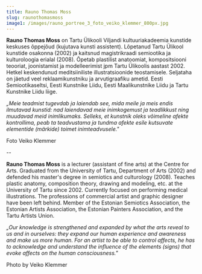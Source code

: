 ```yaml
---
title: Rauno Thomas Moss
slug: raunothomasmoss
image1: /images/rauno_portree_3_foto_veiko_klemmer_800px.jpg
---
```

**Rauno Thomas Moss** on Tartu Ülikooli Viljandi kultuuriakadeemia kunstide keskuses õppejõud (kujutava kunsti assistent). Lõpetanud Tartu Ülikool kunstide osakonna (2002) ja kaitsnud magistrikraadi semiootika ja kulturoloogia erialal (2008). Õpetab plastilist anatoomiat, kompositsiooni teooriat, joonistamist ja modelleerimist jpm Tartu Ülikoolis aastast 2002. Hetkel keskendunud meditsiiniliste illustratsioonide teostamisele. Seljataha on jäetud veel reklaamikunstniku ja arvutigraafiku ametid. Eesti Semiootikaseltsi, Eesti Kunstnike Liidu, Eesti Maalikunstnike Liidu ja Tartu Kunstnike Liidu liige. 

_„Meie teadmist tugevdab ja laiendab see, mida meile ja meis endis ilmutavad kunstid: nad laiendavad meie inimkogemust ja teadlikkust ning muudavad meid inimlikumaks. Selleks, et kunstnik oleks võimeline afekte kontrollima, peab ta teadvustama ja tundma afekte esile kutsuvate elementide (märkide) toimet inimteadvusele."_

Foto Veiko Klemmer

\--

**Rauno Thomas Moss** is a lecturer (assistant of fine arts) at the Centre for Arts. Graduated from the University of Tartu, Department of Arts (2002) and defended his master's degree in semiotics and culturology (2008). Teaches plastic anatomy, composition theory, drawing and modeling, etc. at the University of Tartu since 2002. Currently focused on performing medical illustrations. The professions of commercial artist and graphic designer have been left behind. Member of the Estonian Semiotics Association, the Estonian Artists Association, the Estonian Painters Association, and the Tartu Artists Union. 

_„Our knowledge is strengthened and expanded by what the arts reveal to us and in ourselves: they expand our human experience and awareness and make us more human. For an artist to be able to control affects, he has to acknowledge and understand the influence of the elements (signs) that evoke affects on the human consciousness."_

Photo by Veiko Klemmer
